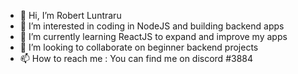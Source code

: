 - 👋 Hi, I’m Robert Luntraru
- 👀 I’m interested in coding in NodeJS and building backend apps
- 🌱 I’m currently learning ReactJS  to expand and improve my apps
- 💞️ I’m looking to collaborate on beginner backend projects
- 📫 How to reach me : You can find me on discord #3884 

<!---
Mxk01/Mxk01 is a ✨ special ✨ repository because its `README.md` (this file) appears on your GitHub profile.
You can click the Preview link to take a look at your changes.
--->
